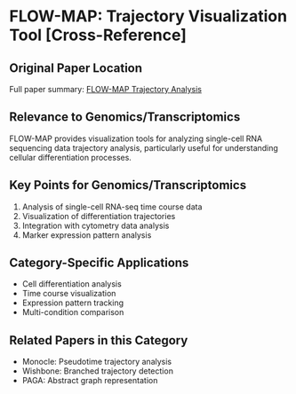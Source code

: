 # FLOW-MAP: Trajectory Visualization Tool [Cross-Reference]

## Original Paper Location
Full paper summary: [FLOW-MAP Trajectory Analysis](../../../methodology-and-algorithms/machine-learning-methods/2020-01-FLOWMAP-trajectory-visualization-natprotocols.md)

## Relevance to Genomics/Transcriptomics
FLOW-MAP provides visualization tools for analyzing single-cell RNA sequencing data trajectory analysis, particularly useful for understanding cellular differentiation processes.

## Key Points for Genomics/Transcriptomics
1. Analysis of single-cell RNA-seq time course data
2. Visualization of differentiation trajectories
3. Integration with cytometry data analysis
4. Marker expression pattern analysis

## Category-Specific Applications
- Cell differentiation analysis
- Time course visualization
- Expression pattern tracking
- Multi-condition comparison

## Related Papers in this Category
- Monocle: Pseudotime trajectory analysis
- Wishbone: Branched trajectory detection
- PAGA: Abstract graph representation

